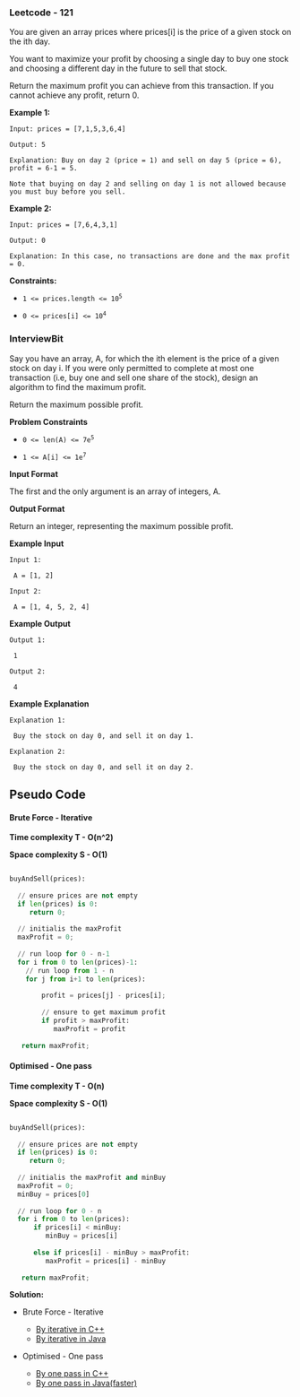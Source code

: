 ### Leetcode - 121

You are given an array prices where prices[i] is the price of a given stock on the ith day.

You want to maximize your profit by choosing a single day to buy one stock and choosing a different day in the future to sell that stock.

Return the maximum profit you can achieve from this transaction. If you cannot achieve any profit, return 0.


**Example 1:**

```
Input: prices = [7,1,5,3,6,4]

Output: 5

Explanation: Buy on day 2 (price = 1) and sell on day 5 (price = 6), profit = 6-1 = 5.

Note that buying on day 2 and selling on day 1 is not allowed because you must buy before you sell.
```

**Example 2:**

```
Input: prices = [7,6,4,3,1]

Output: 0

Explanation: In this case, no transactions are done and the max profit = 0.
``` 

**Constraints:**

- <code>1 <= prices.length <= 10<sup>5</sup></code>

- <code>0 <= prices[i] <= 10<sup>4</sup></code>

### InterviewBit

Say you have an array, A, for which the ith element is the price of a given stock on day i.
If you were only permitted to complete at most one transaction (i.e, buy one and sell one share of the stock), design an algorithm to find the maximum profit.

Return the maximum possible profit.


**Problem Constraints**

- <code>0 <= len(A) <= 7e<sup>5</sup></code>

- <code>1 <= A[i] <= 1e<sup>7</sup></code>


**Input Format**

The first and the only argument is an array of integers, A.

**Output Format**

Return an integer, representing the maximum possible profit.

**Example Input**

```
Input 1:

 A = [1, 2]

Input 2:

 A = [1, 4, 5, 2, 4]
```

**Example Output**

```
Output 1:
 
 1

Output 2:

 4
```

**Example Explanation**

```
Explanation 1:

 Buy the stock on day 0, and sell it on day 1.

Explanation 2:

 Buy the stock on day 0, and sell it on day 2.
```

## Pseudo Code

#### Brute Force - Iterative

**Time complexity T - O(n^2)**

**Space complexity S - O(1)**

```python

buyAndSell(prices):
  
  // ensure prices are not empty
  if len(prices) is 0:
     return 0;
     
  // initialis the maxProfit
  maxProfit = 0;
  
  // run loop for 0 - n-1
  for i from 0 to len(prices)-1:
    // run loop from 1 - n
    for j from i+1 to len(prices):
    
        profit = prices[j] - prices[i];
        
        // ensure to get maximum profit
        if profit > maxProfit:
           maxProfit = profit 
        
   return maxProfit;

```

#### Optimised - One pass

**Time complexity T - O(n)**

**Space complexity S - O(1)**

```python

buyAndSell(prices):
  
  // ensure prices are not empty
  if len(prices) is 0:
     return 0;
     
  // initialis the maxProfit and minBuy
  maxProfit = 0;
  minBuy = prices[0]
  
  // run loop for 0 - n
  for i from 0 to len(prices):
      if prices[i] < minBuy:
         minBuy = prices[i]
        
      else if prices[i] - minBuy > maxProfit:
         maxProfit = prices[i] - minBuy
         
   return maxProfit;

```

**Solution:**

- Brute Force - Iterative

    - [By iterative in C++](https://github.com/Ajay2521/Competitive-Programming/blob/main/Array/Stock%20buy%20and%20sell/By%20iterative.cpp)
    - [By iterative in Java](https://github.com/Ajay2521/Competitive-Programming/blob/main/Array/Stock%20buy%20and%20sell/By%20iterative.java)
    
- Optimised - One pass

    - [By one pass in C++](https://github.com/Ajay2521/Competitive-Programming/blob/main/Array/Stock%20buy%20and%20sell/By%20one%20pass.cpp)
    - [By one pass in Java(faster)](https://github.com/Ajay2521/Competitive-Programming/blob/main/Array/Stock%20buy%20and%20sell/By%20one%20pass.java)


    
